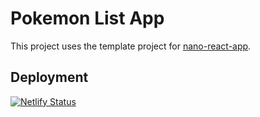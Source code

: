 # Pokemon List App

This project uses the template project for [nano-react-app](https://github.com/adrianmcli/nano-react-app).

## Deployment

[![Netlify Status](https://api.netlify.com/api/v1/badges/e7f47318-0aa1-44a6-b233-1872924f7a55/deploy-status)](https://app.netlify.com/sites/pokemon-list/deploys)

